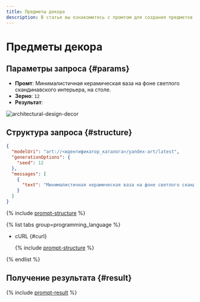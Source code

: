 ```yaml
---
title: Предметы декора
description: В статье вы ознакомитесь с промтом для создания предметов декора.
---
```


# Предметы декора

## Параметры запроса {#params}

* **Промт**: Минималистичная керамическая ваза на фоне светлого скандинавского интерьера, на столе.
* **Зерно**: `12`
* **Результат**:

![architectural-design-decor](../../../_assets/yandexgpt/architectural-design-decor.jpg)

## Структура запроса {#structure}

```json
{
  "modelUri": "art://<идентификатор_каталога>/yandex-art/latest",
  "generationOptions": {
    "seed": 12
  },
  "messages": [
    {
      "text": "Минималистичная керамическая ваза на фоне светлого скандинавского интерьера, на столе"
    }
  ]
}
```

{% include [prompt-structure](../../../_includes/ai-studio/yandexart/api-parameters.md) %}

{% list tabs group=programming_language %}

- cURL {#curl}

  {% include [prompt-structure](../../../_includes/ai-studio/yandexart/prompt-request.md) %}

{% endlist %}

## Получение результата {#result}

{% include [prompt-result](../../../_includes/ai-studio/yandexart/prompt-result.md) %}
